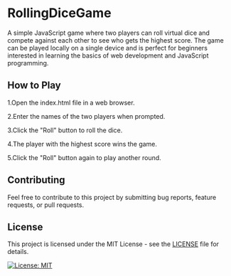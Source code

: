 <h1>RollingDiceGame</h1>
A simple JavaScript game where two players can roll virtual dice and compete against each other to see who gets the highest score. The game can be played locally on a single device and is perfect for beginners interested in learning the basics of web development and JavaScript programming.

<h2>How to Play</h2>
1.Open the index.html file in a web browser.


2.Enter the names of the two players when prompted.

3.Click the "Roll" button to roll the dice.

4.The player with the highest score wins the game.

5.Click the "Roll" button again to play another round.

<h2>Contributing</h2>
Feel free to contribute to this project by submitting bug reports, feature requests, or pull requests.



<h2>License</h2>
This project is licensed under the MIT License - see the <a href="LICENCE.txt">LICENSE</a> file for details.

[![License: MIT](https://img.shields.io/badge/License-MIT-yellow.svg)](https://opensource.org/licenses/MIT)
